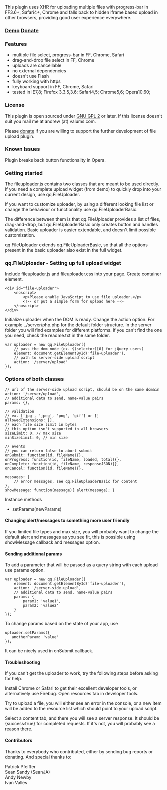 [donation_link]: https://www.paypal.com/cgi-bin/webscr?cmd=_donations&business=3PMY37SL9L888&lc=US&item_name=JavaScript%20file%20uploader&currency_code=USD&bn=PP%2dDonationsBF%3abtn_donate_SM%2egif%3aNonHosted

This plugin uses XHR for uploading multiple files with progress-bar in FF3.6+, Safari4+,
Chrome and falls back to hidden iframe based upload in other browsers,
providing good user experience everywhere.

### <a href="http://valums.com/files/2010/file-uploader/demo.htm">Demo</a> [Donate][donation_link] ###

### Features ###
* multiple file select, progress-bar in FF, Chrome, Safari
* drag-and-drop file select in FF, Chrome 
* uploads are cancellable
* no external dependencies
* doesn't use Flash
* fully working with https
* keyboard support in FF, Chrome, Safari
* tested in IE7,8; Firefox 3,3.5,3.6; Safari4,5; Chrome5,6; Opera10.60;

### License ###
This plugin is open sourced under <a href="http://www.gnu.org/licenses/gpl-2.0.html">GNU GPL 2</a> or later.
If this license doesn't suit you mail me at andrew (at) valums.com.

Please [donate][donation_link] if you are willing to support the further development of file upload plugin.  

### Known Issues ###
Plugin breaks back button functionality in Opera.
	
### Getting started ###
The fileuploader.js contains two classes that are meant to be used directly.
If you need a complete upload widget (from demo) to quickly drop
into your current design, use qq.FileUploader.

If you want to customize uploader, by using a different looking file list
or change the behaviour or functionality use qq.FileUploaderBasic.

The difference between them is that qq.FileUploader provides a list of files,
drag-and-drop, but qq.FileUploaderBasic only creates button and handles validation.
Basic uploader is easier extendable, and doesn't limit possible customization.

qq.FileUploader extends qq.FileUploaderBasic, so that all the options present
in the basic uploader also exist in the full widget.  

### qq.FileUploader - Setting up full upload widget ###

Include fileuploader.js and fileuploader.css into your page.
Create container element.

    <div id="file-uploader">       
        <noscript>          
            <p>Please enable JavaScript to use file uploader.</p>
            <!-- or put a simple form for upload here -->
        </noscript>         
    </div>
    
Initialize uploader when the DOM is ready. Change the action option.
For example ../server/php.php for the default folder structure.
In the server folder you will find examples for different platforms.
If you can't find the one you need, check the readme.txt in the same folder. 

    var uploader = new qq.FileUploader({
        // pass the dom node (ex. $(selector)[0] for jQuery users)
        element: document.getElementById('file-uploader'),
        // path to server-side upload script
        action: '/server/upload'
    }); 

### Options of both classes ###
    
    // url of the server-side upload script, should be on the same domain
    action: '/server/upload',
    // additional data to send, name-value pairs
    params: {},
    
    // validation
    // ex. ['jpg', 'jpeg', 'png', 'gif'] or []
    allowedExtensions: [],        
    // each file size limit in bytes
    // this option isn't supported in all browsers
    sizeLimit: 0, // max size   
    minSizeLimit: 0, // min size
    
    // events     
    // you can return false to abort submit
    onSubmit: function(id, fileName){},
    onProgress: function(id, fileName, loaded, total){},
    onComplete: function(id, fileName, responseJSON){},
    onCancel: function(id, fileName){},
    
    messages: {
        // error messages, see qq.FileUploaderBasic for content            
    },
    showMessage: function(message){ alert(message); }        

Instance methods

* setParams(newParams)         

#### Changing alert/messages to something more user friendly ####

If you limited file types and max size, you will probably want to change the default alert and
messages as you see fit, this is possible using showMessage callback and messages option.

#### Sending additional params ####

To add a parameter that will be passed as a query string with each upload use params option. 

    var uploader = new qq.FileUploader({
        element: document.getElementById('file-uploader'),
        action: '/server-side.upload',
        // additional data to send, name-value pairs
        params: {
            param1: 'value1',
            param2: 'value2'
        }
    });

To change params based on the state of your app, use 
    
    uploader.setParams({
       anotherParam: 'value' 
    });

It can be nicely used in onSubmit callback.      

#### Troubleshooting ####
If you can't get the uploader to work, try the following steps before asking for help.

Install Chrome or Safari to get their excellent developer tools,
or alternatively use Firebug. Open resources tab in developer tools.

Try to upload a file, you will either see an error in the console, or
a new item will be added to the resource list which should point to your upload
script.

Select a content tab, and there you will see a server response. It
should be {success:true} for completed requests. If it's not, you will
probably see a reason there.

#### Contributors ####

Thanks to everybody who contributed, either by sending bug reports or donating. And special thanks to:

Patrick Pfeiffer  
Sean Sandy (SeanJA)  
Andy Newby     
Ivan Valles   